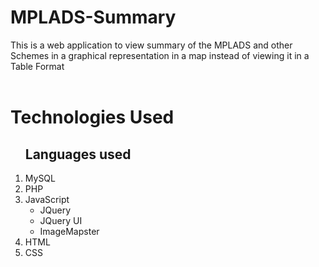 # MPLADS-Summary
This is a web application to view summary of the MPLADS and other Schemes in a graphical representation in a map instead of viewing it in a Table Format<br>
<br>
<h1>Technologies Used</h1>
<ol>
  <h2>Languages used</h2>
  <li>MySQL</li>
  <li>PHP</li>
  <li>JavaScript
    <ul>
      <li>JQuery</li>
      <li>JQuery UI</li>
      <li><a href="http://www.outsharked.com/imagemapster/" style="text-decoration: none;">ImageMapster</a></li>
    </ul>
  </li>
  <li>HTML</li>
  <li>CSS</li>
</ol>  
  
